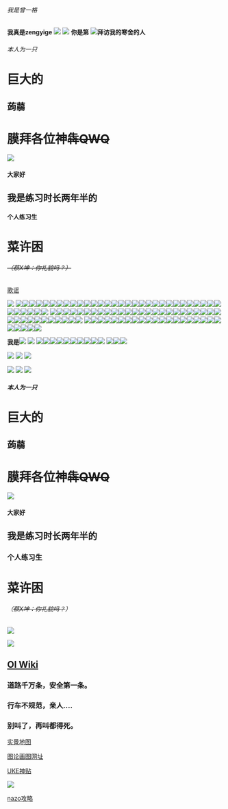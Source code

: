 ###### 我是曾一格
********我真是zengyige********
![](https://api.xecades.xyz/api?img=3&date=2025-8-29&str=%E6%88%91%E7%9A%84%E4%B8%8B%E4%B8%80%E4%B8%AA%E7%94%9F%E6%97%A5&quote=%E7%A5%9D%E6%82%A8+AKIOI&email=15268384229%40163.com&&github=zengyige7760&&luogu=zengyige7760&codeforces=zengyige7760)
![](https://api.xecades.xyz/api?img=1&color=20%2C216%2C238%2C1&bg=231%2C242%2C112%2C0
)
**你是第**
![](https://moe-counter.glitch.me/get/@zengyige7760?theme=rule34)**拜访我的寒舍的人**
###### 本人为一只
# 巨大的
## 蒟蒻
# 膜拜各位神犇~~QWQ~~
![](https://gimg2.baidu.com/image_search/src=http%3A%2F%2Fc-ssl.duitang.com%2Fuploads%2Fitem%2F202003%2F29%2F20200329044024_ML4dh.thumb.1000_0.gif&refer=http%3A%2F%2Fc-ssl.duitang.com&app=2002&size=f9999,10000&q=a80&n=0&g=0n&fmt=auto?sec=1664531426&t=6de6c27cdaaedabb28bb978a905f194d)
#### 大家好
## 我是练习时长两年半的
#### 个人练习生
# 菜许困
###### ~~（蔡X坤：你礼貌吗？）~~
[歌谣](https://www.luogu.com.cn/paste/3p38nqys)
[](https://moe-counter.glitch.me/get/@linmuhan?theme=rule34)

![](https://z3.ax1x.com/2021/07/07/RHbGUH.gif)
![](https://z3.ax1x.com/2021/07/07/RHbGUH.gif)![](https://z3.ax1x.com/2021/07/07/RHbGUH.gif)![](https://z3.ax1x.com/2021/07/07/RHbGUH.gif)![](https://z3.ax1x.com/2021/07/07/RHbGUH.gif)![](https://z3.ax1x.com/2021/07/07/RHbGUH.gif)![](https://z3.ax1x.com/2021/07/07/RHbGUH.gif)![](https://z3.ax1x.com/2021/07/07/RHbGUH.gif)![](https://z3.ax1x.com/2021/07/07/RHbGUH.gif)![](https://z3.ax1x.com/2021/07/07/RHbGUH.gif)![](https://z3.ax1x.com/2021/07/07/RHbGUH.gif)![](https://z3.ax1x.com/2021/07/07/RHbGUH.gif)![](https://z3.ax1x.com/2021/07/07/RHbGUH.gif)![](https://z3.ax1x.com/2021/07/07/RHbGUH.gif)![](https://z3.ax1x.com/2021/07/07/RHbGUH.gif)![](https://z3.ax1x.com/2021/07/07/RHbGUH.gif)![](https://z3.ax1x.com/2021/07/07/RHbGUH.gif)![](https://z3.ax1x.com/2021/07/07/RHbGUH.gif)![](https://z3.ax1x.com/2021/07/07/RHbGUH.gif)![](https://z3.ax1x.com/2021/07/07/RHbGUH.gif)![](https://z3.ax1x.com/2021/07/07/RHbGUH.gif)![](https://z3.ax1x.com/2021/07/07/RHbGUH.gif)![](https://z3.ax1x.com/2021/07/07/RHbGUH.gif)![](https://z3.ax1x.com/2021/07/07/RHbGUH.gif)![](https://z3.ax1x.com/2021/07/07/RHbGUH.gif)![](https://z3.ax1x.com/2021/07/07/RHbGUH.gif)![](https://z3.ax1x.com/2021/07/07/RHbGUH.gif)![](https://z3.ax1x.com/2021/07/07/RHbGUH.gif)![](https://z3.ax1x.com/2021/07/07/RHbGUH.gif)![](https://z3.ax1x.com/2021/07/07/RHbGUH.gif)![](https://z3.ax1x.com/2021/07/07/RHbGUH.gif)![](https://z3.ax1x.com/2021/07/07/RHbGUH.gif)![](https://z3.ax1x.com/2021/07/07/RHbGUH.gif)![](https://z3.ax1x.com/2021/07/07/RHbGUH.gif)![](https://z3.ax1x.com/2021/07/07/RHbGUH.gif)![](https://z3.ax1x.com/2021/07/07/RHbGUH.gif)![](https://z3.ax1x.com/2021/07/07/RHbGUH.gif)
![](https://z3.ax1x.com/2021/07/07/RHbGUH.gif)![](https://z3.ax1x.com/2021/07/07/RHbGUH.gif)![](https://z3.ax1x.com/2021/07/07/RHbGUH.gif)![](https://z3.ax1x.com/2021/07/07/RHbGUH.gif)![](https://z3.ax1x.com/2021/07/07/RHbGUH.gif)![](https://z3.ax1x.com/2021/07/07/RHbGUH.gif)![](https://z3.ax1x.com/2021/07/07/RHbGUH.gif)![](https://z3.ax1x.com/2021/07/07/RHbGUH.gif)![](https://z3.ax1x.com/2021/07/07/RHbGUH.gif)![](https://z3.ax1x.com/2021/07/07/RHbGUH.gif)![](https://z3.ax1x.com/2021/07/07/RHbGUH.gif)![](https://z3.ax1x.com/2021/07/07/RHbGUH.gif)![](https://z3.ax1x.com/2021/07/07/RHbGUH.gif)![](https://z3.ax1x.com/2021/07/07/RHbGUH.gif)![](https://z3.ax1x.com/2021/07/07/RHbGUH.gif)![](https://z3.ax1x.com/2021/07/07/RHbGUH.gif)![](https://z3.ax1x.com/2021/07/07/RHbGUH.gif)![](https://z3.ax1x.com/2021/07/07/RHbGUH.gif)![](https://z3.ax1x.com/2021/07/07/RHbGUH.gif)![](https://z3.ax1x.com/2021/07/07/RHbGUH.gif)![](https://z3.ax1x.com/2021/07/07/RHbGUH.gif)![](https://z3.ax1x.com/2021/07/07/RHbGUH.gif)![](https://z3.ax1x.com/2021/07/07/RHbGUH.gif)![](https://z3.ax1x.com/2021/07/07/RHbGUH.gif)![](https://z3.ax1x.com/2021/07/07/RHbGUH.gif)![](https://z3.ax1x.com/2021/07/07/RHbGUH.gif)![](https://z3.ax1x.com/2021/07/07/RHbGUH.gif)![](https://z3.ax1x.com/2021/07/07/RHbGUH.gif)![](https://z3.ax1x.com/2021/07/07/RHbGUH.gif)![](https://z3.ax1x.com/2021/07/07/RHbGUH.gif)![](https://z3.ax1x.com/2021/07/07/RHbGUH.gif)![](https://z3.ax1x.com/2021/07/07/RHbGUH.gif)![](https://z3.ax1x.com/2021/07/07/RHbGUH.gif)![](https://z3.ax1x.com/2021/07/07/RHbGUH.gif)![](https://z3.ax1x.com/2021/07/07/RHbGUH.gif)![](https://z3.ax1x.com/2021/07/07/RHbGUH.gif)
![](https://z3.ax1x.com/2021/07/07/RHbGUH.gif)![](https://z3.ax1x.com/2021/07/07/RHbGUH.gif)![](https://z3.ax1x.com/2021/07/07/RHbGUH.gif)![](https://z3.ax1x.com/2021/07/07/RHbGUH.gif)![](https://z3.ax1x.com/2021/07/07/RHbGUH.gif)![](https://z3.ax1x.com/2021/07/07/RHbGUH.gif)![](https://z3.ax1x.com/2021/07/07/RHbGUH.gif)![](https://z3.ax1x.com/2021/07/07/RHbGUH.gif)![](https://z3.ax1x.com/2021/07/07/RHbGUH.gif)![](https://z3.ax1x.com/2021/07/07/RHbGUH.gif)![](https://z3.ax1x.com/2021/07/07/RHbGUH.gif)![](https://z3.ax1x.com/2021/07/07/RHbGUH.gif)![](https://z3.ax1x.com/2021/07/07/RHbGUH.gif)![](https://z3.ax1x.com/2021/07/07/RHbGUH.gif)![](https://z3.ax1x.com/2021/07/07/RHbGUH.gif)![](https://z3.ax1x.com/2021/07/07/RHbGUH.gif)![](https://z3.ax1x.com/2021/07/07/RHbGUH.gif)![](https://z3.ax1x.com/2021/07/07/RHbGUH.gif)![](https://z3.ax1x.com/2021/07/07/RHbGUH.gif)![](https://z3.ax1x.com/2021/07/07/RHbGUH.gif)![](https://z3.ax1x.com/2021/07/07/RHbGUH.gif)![](https://z3.ax1x.com/2021/07/07/RHbGUH.gif)![](https://z3.ax1x.com/2021/07/07/RHbGUH.gif)![](https://z3.ax1x.com/2021/07/07/RHbGUH.gif)![](https://z3.ax1x.com/2021/07/07/RHbGUH.gif)

**我是**![](https://cdn.luogu.com.cn/upload/image_hosting/papeu2w4.png?x-oss-process=image/resize,m_lfit,h_680,w_900)
![](https://i.loli.net/2018/08/13/5b715db54cdc3.gif)
![](https://i.loli.net/2018/08/13/5b715db54cdc3.gif)![](https://i.loli.net/2018/08/13/5b715db54cdc3.gif)![](https://i.loli.net/2018/08/13/5b715db54cdc3.gif)![](https://i.loli.net/2018/08/13/5b715db54cdc3.gif)![](https://i.loli.net/2018/08/13/5b715db54cdc3.gif)![](https://i.loli.net/2018/08/13/5b715db54cdc3.gif)![](https://i.loli.net/2018/08/13/5b715db54cdc3.gif)![](https://i.loli.net/2018/08/13/5b715db54cdc3.gif)![](https://i.loli.net/2018/08/13/5b715db54cdc3.gif)![](https://i.loli.net/2018/08/13/5b715db54cdc3.gif)
![](https://i.loli.net/2018/08/13/5b715db54cdc3.gif)![](https://i.loli.net/2018/08/13/5b715db54cdc3.gif)![](https://i.loli.net/2018/08/13/5b715db54cdc3.gif)

![](https://i.loli.net/2019/02/01/5c541216cd5df.gif)
![](https://cdn.luogu.com.cn/upload/image_hosting/91rx1pw7.png)
![](http://n1.itc.cn/img8/wb/recom/2016/03/26/145895447181124362.GIF)

![](https://s1.ax1x.com/2018/03/09/9RBOTs.gif)
![](https://p.qpic.cn/qq_expression/41384847/41384847_0_0_0_9710B2BF57B43E59DC64A5C64407F5B2_0_0/0)
![](https://i.loli.net/2018/11/04/5bde67b2ce058.gif)
##### 本人为一只
# 巨大的
## 蒟蒻
# 膜拜各位神犇~~QWQ~~
![](https://cdn.luogu.com.cn/upload/image_hosting/91rx1pw7.png)
#### 大家好
## 我是练习时长两年半的
### 个人练习生
# 菜许困
###### （~~蔡X坤：你礼貌吗？~~）
![](https://i.loli.net/2018/11/04/5bde67b2ce058.gif)


![](https://i.loli.net/2018/11/04/5bde67b2ce058.gif)


## [OI Wiki](https://oi-wiki.org/)
### 道路千万条，安全第一条。
### 行车不规范，亲人....
### 别叫了，再叫都得死。
[实景地图](https://www.earthol.org)


[图论画图网址](https://csacademy.com/app/graph_editor/)


[UKE神贴](https://www.luogu.com.cn/discuss/61884)



![](https://fecdn.luogu.com.cn/luogu/ac-congrats.png?ce96b99faabe0d91e25e00917ef494af)

[nazo攻略](https://www.cnblogs.com/ccr-note/articles/nazo.html)
